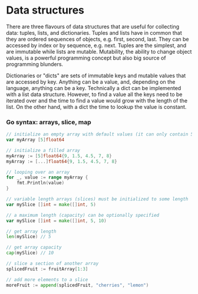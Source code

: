 # Data structures

There are three flavours of data structures that are useful for collecting data: tuples, lists, and dictionaries. Tuples and lists have in common that they are ordered sequences of objects, e.g. first, second, last. They can be accessed by index or by sequence, e.g. next. Tuples are the simplest, and are immutable while lists are mutable. Mutability, the ability to change object values, is a powerful programming concept but also big source of programming blunders.

Dictionaries or "dicts" are sets of immutable keys and mutable values that are accessed by key. Anything can be a value, and, depending on the language, anything can be a key. Technically a dict can be implemented with a list data structure. However, to find a value all the keys need to be iterated over and the time to find a value would grow with the length of the list. On the other hand, with a dict the time to lookup the value is constant.

### Go syntax: arrays, slice, map
```go
// initialize an empty array with default values (it can only contain 5 elements of type float)
var myArray [5]float64

// initialize a filled array
myArray := [5]float64{9, 1.5, 4.5, 7, 8}
myArray := [...]float64{9, 1.5, 4.5, 7, 8}

// looping over an array
for _, value := range myArray {
    fmt.Println(value)
}

// variable length arrays (slices) must be initialized to some length
var mySlice []int = make([]int, 5)

// a maximum length (capacity) can be optionally specified
var mySlice []int = make([]int, 5, 10)

// get array length
len(mySlice) // 5

// get array capacity
cap(mySlice) // 10

// slice a section of another array
splicedFruit := fruitArray[1:3]

// add more elements to a slice
moreFruit := append(splicedFruit, "cherries", "lemon")

```